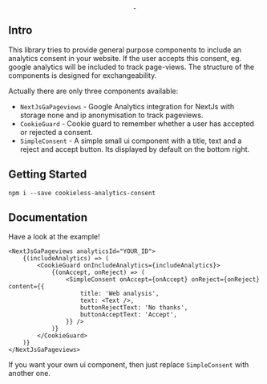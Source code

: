 <p align="center">
  <a aria-label="NPM version" href="https://www.npmjs.com/package/cookieless-analytics-consent">
    <img alt="" src="https://img.shields.io/npm/v/cookieless-analytics-consent.svg?style=for-the-badge&labelColor=000000">
  </a>
  <a aria-label="License" href="https://github.com/zeit/next.js/blob/canary/license.md">
    <img alt="" src="https://img.shields.io/npm/l/cookieless-analytics-consent.svg?style=for-the-badge&labelColor=000000">
  </a>
</p>

## Intro

This library tries to provide general purpose components to include an analytics consent in your website. If the user accepts this consent, eg. google analytics will be included to track page-views.
The structure of the components is designed for exchangeability. 

Actually there are only three components available:

- ```NextJsGaPageviews``` - Google Analytics integration for NextJs with storage none and ip anonymisation to track pageviews.
- ```CookieGuard``` - Cookie guard to remember whether a user has accepted or rejected a consent.
- ```SimpleConsent``` - A simple small ui component with a title, text and a reject and accept button. Its displayed by default on the bottom right.

## Getting Started

```
npm i --save cookieless-analytics-consent
```

## Documentation

Have a look at the example!

```
<NextJsGaPageviews analyticsId="YOUR_ID">
    {(includeAnalytics) => (
        <CookieGuard onIncludeAnalytics={includeAnalytics}>
            {(onAccept, onReject) => (
                <SimpleConsent onAccept={onAccept} onReject={onReject} content={{
                    title: 'Web analysis',
                    text: <Text />,
                    buttonRejectText: 'No thanks',
                    buttonAcceptText: 'Accept',
                }} />
            )}
        </CookieGuard>
    )}
</NextJsGaPageviews>
```

If you want your own ui component, then just replace ```SimpleConsent``` with another one.